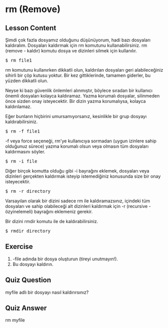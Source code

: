 # rm (Remove)

## Lesson Content

Şimdi çok fazla dosyamız olduğunu düşünüyorum, hadi bazı dosyaları kaldıralım. Dosyaları kaldırmak için rm komutunu kullanabilirsiniz. rm (remove - kaldır) komutu dosya ve dizinleri silmek için kullanılır.

<pre>$ rm file1</pre>

rm komutunu kullanırken dikkatli olun, kaldırılan dosyaları geri alabileceğiniz sihirli bir çöp kutusu yoktur. Bir kez gittiklerinde, tamamen giderler, bu yüzden dikkatli olun.

Neyse ki bazı güvenlik önlemleri alınmıştır, böylece sıradan bir kullanıcı önemli dosyaları kolayca kaldıramaz. Yazma korumalı dosyalar, silinmeden önce sizden onay isteyecektir. Bir dizin yazma korumalıysa, kolayca kaldırılamaz.

Eğer bunların hiçbirini umursamıyorsanız, kesinlikle bir grup dosyayı kaldırabilirsiniz.

<pre>$ rm -f file1</pre>

-f veya force seçeneği, rm'ye kullanıcıya sormadan (uygun izinlere sahip olduğunuz sürece) yazma korumalı olsun veya olmasın tüm dosyaları kaldırmasını söyler.

<pre>$ rm -i file</pre>

Diğer birçok komutta olduğu gibi -i bayrağını eklemek, dosyaları veya dizinleri gerçekten kaldırmak isteyip istemediğiniz konusunda size bir onay isteyecektir.

<pre>$ rm -r directory</pre>

Varsayılan olarak bir dizini sadece rm ile kaldıramazsınız, içindeki tüm dosyaları ve sahip olabileceği alt dizinleri kaldırmak için -r (recursive - özyinelemeli) bayrağını eklemeniz gerekir.

Bir dizini rmdir komutu ile de kaldırabilirsiniz.

<pre>$ rmdir directory</pre>

## Exercise

<ol>
<li>-file adında bir dosya oluşturun (tireyi unutmayın!).</li>
<li>Bu dosyayı kaldırın.</li>
</ol>

## Quiz Question

myfile adlı bir dosyayı nasıl kaldırırsınız?

## Quiz Answer

rm myfile
